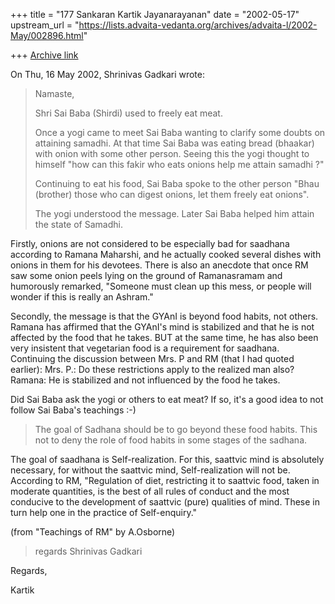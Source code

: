 +++
title = "177 Sankaran Kartik Jayanarayanan"
date = "2002-05-17"
upstream_url = "https://lists.advaita-vedanta.org/archives/advaita-l/2002-May/002896.html"

+++
[Archive link](https://lists.advaita-vedanta.org/archives/advaita-l/2002-May/002896.html)

On Thu, 16 May 2002, Shrinivas Gadkari wrote:

> Namaste,
>
> Shri Sai Baba (Shirdi) used to freely eat meat.
>
> Once a yogi came to meet Sai Baba wanting to clarify
> some doubts on attaining samadhi. At that time Sai
> Baba was eating bread (bhaakar) with onion with some
> other person. Seeing this the yogi thought to himself
> "how can this fakir who eats onions help me attain
> samadhi ?"
>
> Continuing to eat his food, Sai Baba spoke to the
> other person "Bhau (brother) those who can digest
> onions, let them freely eat onions".
>
> The yogi understood the message. Later Sai Baba helped
> him attain the state of Samadhi.
>

Firstly, onions are not considered to be especially bad for saadhana
according to Ramana Maharshi, and he actually cooked several dishes with
onions in them for his devotees. There is also an anecdote that once
RM saw some onion peels lying on the ground of Ramanasramam and humorously
remarked, "Someone must clean up this mess, or people will wonder if this
is really an Ashram."

Secondly, the message is that the GYAnI is beyond food habits, not others.
Ramana has affirmed that the GYAnI's mind is stabilized and that he is not
affected by the food that he takes. BUT at the same time, he has also been
very insistent that vegetarian food is a requirement for saadhana.
Continuing the discussion between Mrs. P and RM (that I had quoted
earlier):
Mrs. P.: Do these restrictions apply to the realized man also?
Ramana: He is stabilized and not influenced by the food he takes.

Did Sai Baba ask the yogi or others to eat meat? If so, it's a good idea
to not follow Sai Baba's teachings :-)

> The goal of Sadhana should be to go beyond these food habits.
> This not to deny the role of food habits in some stages
> of the sadhana.
>

The goal of saadhana is Self-realization. For this, saattvic mind is
absolutely necessary, for without the saattvic mind, Self-realization will
not be. According to RM, "Regulation of diet, restricting it to saattvic
food, taken in moderate quantities, is the best of all rules of conduct
and the most conducive to the development of saattvic (pure) qualities of
mind. These in turn help one in the practice of Self-enquiry."

(from "Teachings of RM" by A.Osborne)

> regards
> Shrinivas Gadkari
>

Regards,

Kartik

